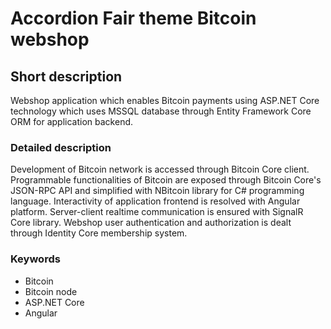 
# Accordion Fair theme Bitcoin webshop

## Short description
Webshop application which enables Bitcoin payments using ASP.NET Core
technology which uses MSSQL database through Entity Framework Core ORM for application
backend.

### Detailed description

Development of Bitcoin network is accessed through Bitcoin Core client. Programmable functionalities of Bitcoin are exposed through Bitcoin Core's JSON-RPC API and simplified with NBitcoin library for C# programming language. Interactivity of application frontend is resolved with Angular platform. Server-client realtime communication is ensured with SignalR Core library. Webshop user authentication and authorization is dealt through Identity Core membership system.

### Keywords 

- Bitcoin 
- Bitcoin node
- ASP.NET Core 
- Angular
